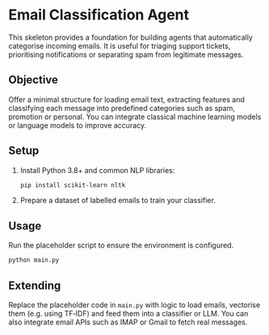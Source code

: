 # Email Classification Agent

This skeleton provides a foundation for building agents that automatically categorise
incoming emails.  It is useful for triaging support tickets, prioritising
notifications or separating spam from legitimate messages.

## Objective

Offer a minimal structure for loading email text, extracting features and
classifying each message into predefined categories such as spam, promotion
or personal.  You can integrate classical machine learning models or
language models to improve accuracy.

## Setup

1. Install Python 3.8+ and common NLP libraries:

   ```bash
   pip install scikit-learn nltk
   ```

2. Prepare a dataset of labelled emails to train your classifier.

## Usage

Run the placeholder script to ensure the environment is configured.

```bash
python main.py
```

## Extending

Replace the placeholder code in `main.py` with logic to load emails,
vectorise them (e.g. using TF‑IDF) and feed them into a classifier or LLM.
You can also integrate email APIs such as IMAP or Gmail to fetch real
messages.

